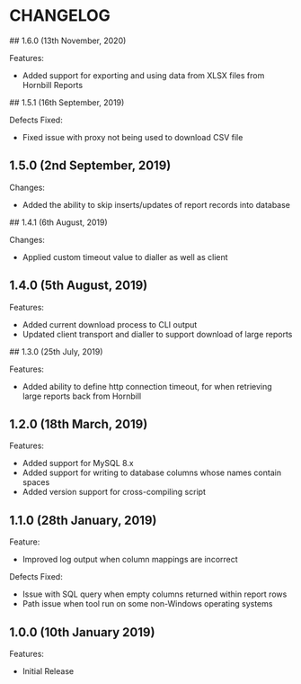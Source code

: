 # CHANGELOG

## 1.6.0 (13th November, 2020)

Features:

- Added support for exporting and using data from XLSX files from Hornbill Reports

## 1.5.1 (16th September, 2019)

Defects Fixed:

- Fixed issue with proxy not being used to download CSV file

## 1.5.0 (2nd September, 2019)

Changes:

- Added the ability to skip inserts/updates of report records into database

## 1.4.1 (6th August, 2019)

Changes:

- Applied custom timeout value to dialler as well as client

## 1.4.0 (5th August, 2019)

Features:

- Added current download process to CLI output
- Updated client transport and dialler to support download of large reports

## 1.3.0 (25th July, 2019)

Features:

- Added ability to define http connection timeout, for when retrieving large reports back from Hornbill

## 1.2.0 (18th March, 2019)

Features:

- Added support for MySQL 8.x
- Added support for writing to database columns whose names contain spaces
- Added version support for cross-compiling script

## 1.1.0 (28th January, 2019)

Feature:

- Improved log output when column mappings are incorrect

Defects Fixed:

- Issue with SQL query when empty columns returned within report rows
- Path issue when tool run on some non-Windows operating systems

## 1.0.0 (10th January 2019)

Features:

- Initial Release
